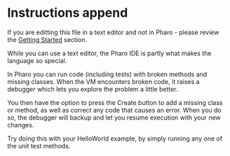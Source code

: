 # Instructions append

If you are editting this file in a text editor and not in Pharo - please review the [Getting Started](https://exercism.io/tracks/pharo/installation) section. While you can use a text editor, the Pharo IDE is partly what makes the language so special.In Pharo you can run code (including tests) with broken methods and missing classes.  When the VM encounters broken code, it raises a debugger which lets you explore the problem a little better.  You then have the option to press the Create button to add a missing class or method, as well as correct any code that causes an error. When you do so, the debugger will backup and let you resume execution with your new changes.Try doing this with your HelloWorld example, by simply running any one of the unit test methods.